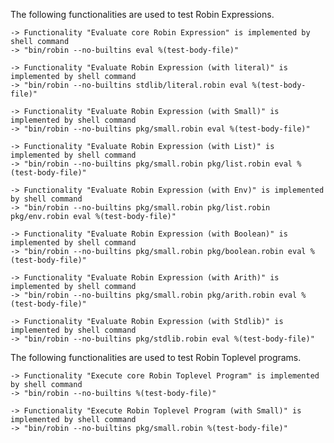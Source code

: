 The following functionalities are used to test Robin Expressions.

    -> Functionality "Evaluate core Robin Expression" is implemented by shell command
    -> "bin/robin --no-builtins eval %(test-body-file)"

    -> Functionality "Evaluate Robin Expression (with literal)" is implemented by shell command
    -> "bin/robin --no-builtins stdlib/literal.robin eval %(test-body-file)"

    -> Functionality "Evaluate Robin Expression (with Small)" is implemented by shell command
    -> "bin/robin --no-builtins pkg/small.robin eval %(test-body-file)"

    -> Functionality "Evaluate Robin Expression (with List)" is implemented by shell command
    -> "bin/robin --no-builtins pkg/small.robin pkg/list.robin eval %(test-body-file)"

    -> Functionality "Evaluate Robin Expression (with Env)" is implemented by shell command
    -> "bin/robin --no-builtins pkg/small.robin pkg/list.robin pkg/env.robin eval %(test-body-file)"

    -> Functionality "Evaluate Robin Expression (with Boolean)" is implemented by shell command
    -> "bin/robin --no-builtins pkg/small.robin pkg/boolean.robin eval %(test-body-file)"

    -> Functionality "Evaluate Robin Expression (with Arith)" is implemented by shell command
    -> "bin/robin --no-builtins pkg/small.robin pkg/arith.robin eval %(test-body-file)"

    -> Functionality "Evaluate Robin Expression (with Stdlib)" is implemented by shell command
    -> "bin/robin --no-builtins pkg/stdlib.robin eval %(test-body-file)"

The following functionalities are used to test Robin Toplevel programs.

    -> Functionality "Execute core Robin Toplevel Program" is implemented by shell command
    -> "bin/robin --no-builtins %(test-body-file)"

    -> Functionality "Execute Robin Toplevel Program (with Small)" is implemented by shell command
    -> "bin/robin --no-builtins pkg/small.robin %(test-body-file)"
